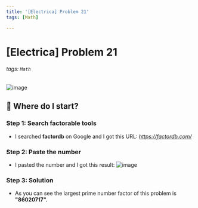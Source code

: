 ```yaml
---
title: '[Electrica] Problem 21'
tags: [Math]

---
```


# [Electrica] Problem 21

###### tags: `Math`

![image](https://github.com/user-attachments/assets/30e97592-669b-48ce-a07c-f7425a8fbd16)



## :memo: Where do I start?

### Step 1: Search factorable tools

- I searched **factordb** on Google and I got this URL: *https://factordb.com/*

### Step 2: Paste the number

- I pasted the number and I got this result:
![image](https://github.com/user-attachments/assets/4e5c6b25-5a8f-4646-ade4-768487c27766)







### Step 3: Solution

- As you can see the largest prime number factor of this problem is **"86020717".**


